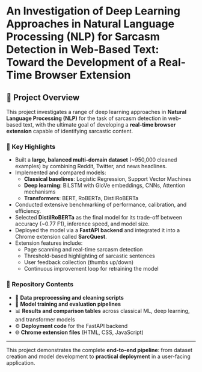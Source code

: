 # An Investigation of Deep Learning Approaches in Natural Language Processing (NLP)  for Sarcasm Detection in Web-Based Text: Toward the Development of a Real-Time Browser Extension

## 📌 Project Overview

This project investigates a range of deep learning approaches in **Natural Language Processing (NLP)** for the task of sarcasm detection in web-based text, with the ultimate goal of developing a **real-time browser extension** capable of identifying sarcastic content.

### 🔑 Key Highlights
- Built a **large, balanced multi-domain dataset** (~950,000 cleaned examples) by combining Reddit, Twitter, and news headlines.  
- Implemented and compared models:
  - **Classical baselines**: Logistic Regression, Support Vector Machines  
  - **Deep learning**: BiLSTM with GloVe embeddings, CNNs, Attention mechanisms  
  - **Transformers**: BERT, RoBERTa, DistilRoBERTa  
- Conducted extensive benchmarking of performance, calibration, and efficiency.  
- Selected **DistilRoBERTa** as the final model for its trade-off between accuracy (~0.77 F1), inference speed, and model size.  
- Deployed the model via a **FastAPI backend** and integrated it into a Chrome extension called **SarcQuest**.  
- Extension features include:  
  - Page scanning and real-time sarcasm detection  
  - Threshold-based highlighting of sarcastic sentences  
  - User feedback collection (thumbs up/down)  
  - Continuous improvement loop for retraining the model  

### 📂 Repository Contents
- 📁 **Data preprocessing and cleaning scripts**  
- 📁 **Model training and evaluation pipelines**  
- 📊 **Results and comparison tables** across classical ML, deep learning, and transformer models  
- ⚙️ **Deployment code** for the FastAPI backend  
- 🌐 **Chrome extension files** (HTML, CSS, JavaScript)  

---

This project demonstrates the complete **end-to-end pipeline**: from dataset creation and model development to **practical deployment** in a user-facing application.
